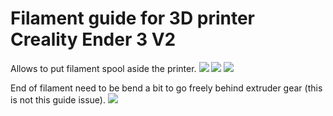 # Filament guide for 3D printer Creality Ender 3 V2
Allows to put filament spool aside the printer.
![](/3d-printer/creality-ender-3-v2/creality-ender-3-v2-filament-guide/creality-ender-3-v2-filament-guide-1.jpg)
![](/3d-printer/creality-ender-3-v2/creality-ender-3-v2-filament-guide/creality-ender-3-v2-filament-guide-2.jpg)
![](/3d-printer/creality-ender-3-v2/creality-ender-3-v2-filament-guide/creality-ender-3-v2-filament-guide-3.jpg)

End of filament need to be bend a bit to go freely behind extruder gear (this is not this guide issue).
![](/3d-printer/creality-ender-3-v2/creality-ender-3-v2-filament-guide/creality-ender-3-v2-filament-guide-4.jpg)

